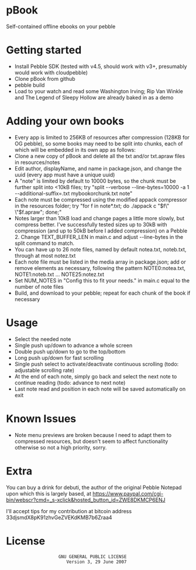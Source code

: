 pBook
=====

Self-contained offline ebooks on your pebble


Getting started
===============

- Install Pebble SDK (tested with v4.5, should work with v3+, presumably would work with cloudpebble)
- Clone pBook from github
- pebble build
- Load to your watch and read some Washington Irving; Rip Van Winkle and The Legend of Sleepy Hollow are already baked in as a demo


Adding your own books
=====================

- Every app is limited to 256KB of resources after compression (128KB for OG pebble), so some books may need to be split into chunks, each of which will be embedded in its own app as follows:
- Clone a new copy of pBook and delete all the txt and/or txt.apraw files in resources/notes
- Edit author, displayName, and name in package.json, and change the uuid (every app must have a unique uuid)
- A "note" is limited by default to 10000 bytes, so the chunk must be further split into &lt;10kB files; try "split --verbose --line-bytes=10000 -a 1 --additional-suffix=.txt mybookorchunk.txt note"
- Each note must be compressed using the modified appack compressor in the resources folder; try "for f in note*.txt; do ./appack c \"$f\" \"$f.apraw\"; done;"
- Notes larger than 10kB load and change pages a little more slowly, but compress better. I've successfully tested sizes up to 30kB with compression (and up to 50kB before I added compression) on a Pebble 2. Change TEXT\_BUFFER\_LEN in main.c and adjust --line-bytes in the split command to match.
- You can have up to 26 note files, named by default notea.txt, noteb.txt, through at most notez.txt
- Each note file must be listed in the media array in package.json; add or remove elements as necessary, following the pattern NOTE0:notea.txt, NOTE1:noteb.txt ... NOTE25:notez.txt
- Set NUM_NOTES in "Config this to fit your needs." in main.c equal to the number of note files
- Build, and download to your pebble; repeat for each chunk of the book if necessary


Usage
=====
- Select the needed note
- Single push up/down to advance a whole screen
- Double push up/down to go to the top/bottom
- Long push up/down for fast scrolling
- Single push select to activate/deactivate continuous scrolling (todo: adjustable scrolling rate)
- At the end of each note, simply go back and select the next note to continue reading (todo: advance to next note)
- Last note read and position in each note will be saved automatically on exit


Known Issues
============
- Note menu previews are broken because I need to adapt them to compressed resources, but doesn't seem to affect functionality otherwise so not a high priority, sorry.

 
Extra
=====

You can buy a drink for debuti, the author of the original Pebble Notepad upon which this is largely based, at https://www.paypal.com/cgi-bin/webscr?cmd=_s-xclick&hosted_button_id=ZWE8DKMCP6ENJ

I'll accept tips for my contribution at bitcoin address 33djsmdX8pK91zhvGeZVEKdKMB7b6Zraa4


License
=======
```
                    GNU GENERAL PUBLIC LICENSE
                       Version 3, 29 June 2007
```
